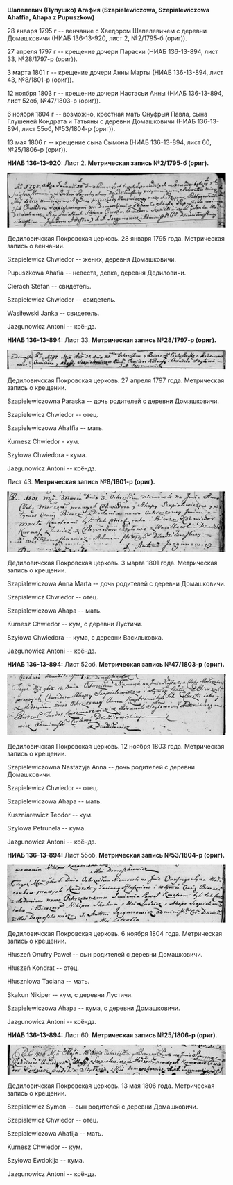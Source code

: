 **Шапелевич (Пупушко) Агафия (Szapielewiczowa, Szepialewiczowa Ahaffia,
Ahapa z Pupuszkow)**

28 января 1795 г -- венчание с Хведором Шапелевичем с деревни
Домашковичи (НИАБ 136-13-920, лист 2, №2/1795-б (ориг)).

27 апреля 1797 г -- крещение дочери Параски (НИАБ 136-13-894, лист 33,
№28/1797-р (ориг)).

3 марта 1801 г -- крещение дочери Анны Марты (НИАБ 136-13-894, лист 43,
№8/1801-р (ориг)).

12 ноября 1803 г -- крещение дочери Настасьи Анны (НИАБ 136-13-894, лист
52об, №47/1803-р (ориг)).

6 ноября 1804 г -- возможно, крестная мать Онуфрыя Павла, сына Глушеней
Кондрата и Татьяны с деревни Домашковичи (НИАБ 136-13-894, лист 55об,
№53/1804-р (ориг)).

13 мая 1806 г -- крещение сына Сымона (НИАБ 136-13-894, лист 60,
№25/1806-р (ориг)).

**НИАБ 136-13-920:** Лист 2. **Метрическая запись №2/1795-б (ориг).**

![](./media/1ae5eea4e33ade9ce4e87a25c1c6b30718f0f821.png)

Дедиловичская Покровская церковь. 28 января 1795 года. Метрическая
запись о венчании.

Szapiełewicz Chwiedor -- жених, деревня Домашковичи.

Pupuszkowa Ahafia -- невеста, девка, деревня Дедиловичи.

Cierach Stefan -- свидетель.

Szapiełewicz Chwiedor -- свидетель.

Wasiłewski Janka -- свидетель.

Jazgunowicz Antoni -- ксёндз.

**НИАБ 136-13-894:** Лист 33. **Метрическая запись №28/1797-р (ориг).**

![](./media/d8852a750bd35b6f09a8006690a27347fee6e118.png)

Дедиловичская Покровская церковь. 27 апреля 1797 года. Метрическая
запись о крещении.

Szapielewiczowna Paraska -- дочь родителей с деревни Домашковичи.

Szapielewicz Chwiedor -- отец.

Szapielewiczowa Ahaffia -- мать.

Kurnesz Chwiedor - кум.

Szyłowa Chwiedora - кума.

Jazgunowicz Antoni -- ксёндз.

Лист 43. **Метрическая запись №8/1801-р (ориг).**

![](./media/022c176b831fd5c5a7247e5dd495ac82f9c819b0.png)

Дедиловичская Покровская церковь. 3 марта 1801 года. Метрическая запись
о крещении.

Szapialewiczowa Anna Marta -- дочь родителей с деревни Домашковичи.

Szapialewicz Chwiedor -- отец.

Szapialewiczowa Ahapa -- мать.

Kurnesz Chwiedor -- кум, с деревни Лустичи.

Szyłowa Chwiedora -- кума, с деревни Васильковка.

Jazgunowicz Antoni -- ксёндз.

**НИАБ 136-13-894:** Лист 52об. **Метрическая запись №47/1803-р
(ориг).**

![](./media/5a37cd736ad6a8c961cf18f8451bfe7926abe33a.png)

Дедиловичская Покровская церковь. 12 ноября 1803 года. Метрическая
запись о крещении.

Szapielewiczowna Nastazyja Anna -- дочь родителей с деревни Домашковичи.

Szapielewicz Chwiedor -- отец.

Szapielewiczowa Ahapa -- мать.

Kuszniarewicz Teodor -- кум.

Szyłowa Petrunela -- кума.

Jazgunowicz Antoni -- ксёндз.

**НИАБ 136-13-894:** Лист 55об. **Метрическая запись №53/1804-р
(ориг).**

![](./media/1b1d984eadc70cb8309eb583db9b94d8ff3948c2.png)

Дедиловичская Покровская церковь. 6 ноября 1804 года. Метрическая запись
о крещении.

Hłuszeń Onufry Paweł -- сын родителей с деревни Домашковичи.

Hłuszeń Kondrat -- отец.

Hłuszniowa Taciana -- мать.

Skakun Nikiper -- кум, с деревни Лустичи.

Szapielewiczowa Ahapa -- кума, с деревни Домашковичи.

Jazgunowicz Antoni -- ксёндз.

**НИАБ 136-13-894:** Лист 60. **Метрическая запись №25/1806-р (ориг).**

![](./media/c803e204e5bcc32c8a4dc430f684067d4ebda267.png)

Дедиловичская Покровская церковь. 13 мая 1806 года. Метрическая запись о
крещении.

Szepialewicz Symon -- сын родителей с деревни Домашковичи.

Szepialewicz Chwiedor -- отец.

Szepialewiczowa Ahafija -- мать.

Kurnesz Chwiedor -- кум.

Szyłowa Ewdokija -- кума.

Jazgunowicz Antoni -- ксёндз.
